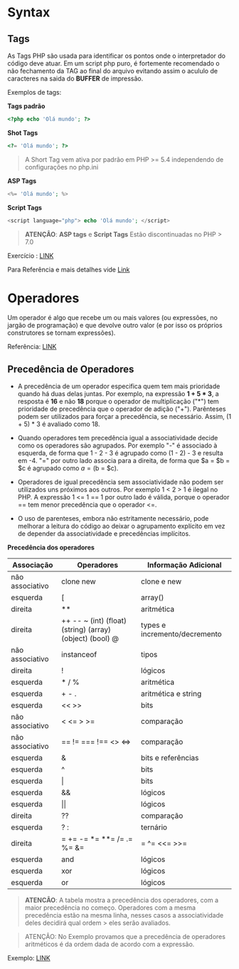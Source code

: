 # Syntax

## Tags

As Tags PHP são usada para identificar os pontos onde o interpretador do código deve atuar.
Em um script php puro, é fortemente recomendado o não fechamento da TAG ao final do arquivo evitando assim o acululo de caracteres na saida do **BUFFER** de impressão.

Exemplos de tags:

**Tags padrão**
```php
<?php echo 'Olá mundo'; ?>
```

**Shot Tags**
```php
<?= 'Olá mundo'; ?>
```
> A Short Tag vem ativa por padrão em PHP >= 5.4 independendo de configurações no php.ini

**ASP Tags**
```php
<%= 'Olá mundo'; %>
```

**Script Tags**
```php
<script language="php"> echo 'Olá mundo'; </script>
```

> **ATENÇÂO**:
> **ASP tags** e **Script Tags** Estão discontinuadas no PHP > 7.0

Exercício : [LINK](https://github.com/lisura/php_certification/tree/master/Questoes/PHP_BASICO/Syntax#teste-de-syntax)

Para Referência e mais detalhes vide [Link](http://php.net/manual/pt_BR/language.basic-syntax.phpmode.php)

# Operadores

Um operador é algo que recebe um ou mais valores (ou expressões, no jargão de programação) e que devolve outro valor (e por isso os próprios construtores se tornam expressões).

Referência: [LINK](http://php.net/manual/en/language.operators.php)

## Precedência de Operadores

* A precedência de um operador especifica quem tem mais prioridade quando há duas delas juntas. Por exemplo, na expressão **1 + 5 * 3**, a resposta é **16** e não **18** porque o operador de multiplicação ("*") tem prioridade de precedência que o operador de adição ("+"). Parênteses podem ser utilizados para forçar a precedência, se necessário. Assim, (1 + 5) * 3 é avaliado como 18.

* Quando operadores tem precedência igual a associatividade decide como os operadores são agrupados. Por exemplo "-" é associado à esquerda, de forma que 1 - 2 - 3 é agrupado como (1 - 2) - 3 e resulta em -4. "=" por outro lado associa para a direita, de forma que $a = $b = $c é agrupado como $a = ($b = $c).

* Operadores de igual precedência sem associatividade não podem ser utilizados uns próximos aos outros. Por exemplo 1 < 2 > 1 é ilegal no PHP. A expressão 1 <= 1 == 1 por outro lado é válida, porque o operador == tem menor precedência que o operador <=.

* O uso de parenteses, embora não estritamente necessário, pode melhorar a leitura do código ao deixar o agrupamento explícito em vez de depender da associatividade e precedências implícitos.

**Precedência dos operadores**

|Associação            |Operadores                    |Informação Adicional      |
|----------------------|------------------------------|--------------------------|
|não associativo       |clone new                     |clone e new               |
|esquerda              |[                             |array()                   |
|direita               |**                            |aritmética                |
|direita               |++ -- ~ (int) (float) (string) (array) (object) (bool) @|types e incremento/decremento|
|não associativo       |instanceof                    |tipos                     |
|direita               |!                             |lógicos                   |
|esquerda              |* / %                         |aritmética                |
|esquerda              |+ - .                         |aritmética e string       |
|esquerda              |<< >>                         |bits                      |
|não associativo       |< <= > >=                     |comparação                |
|não associativo       |== != === !== <> <=>          |comparação                |
|esquerda              |&                             |bits e referências        |
|esquerda              |^                             |bits                      |
|esquerda              |\|                            |bits                      |
|esquerda              |&&                            |lógicos                   |
|esquerda              |\|\|                          |lógicos                   |
|direita               |??                            |comparação                |
|esquerda              |? :                           |ternário                  |
|direita               |= += -= *= **= /= .= %= &= |= ^= <<= >>=|atribuição      |
|esquerda              |and                           |lógicos                   |
|esquerda              |xor                           |lógicos                   |
|esquerda              |or                            |lógicos                   |

> **ATENCÂO**: A tabela mostra a precedência dos operadores, com a maior precedência no começo.
> Operadores com a mesma precedência estão na mesma linha, nesses casos a associatividade deles decidirá qual ordem  > eles serão avaliados.

> ATENÇÂO:  No Exemplo provamos que a precedência de operadores aritméticos é da
> ordem dada de acordo com a expressão.

Exemplo: [LINK](https://github.com/lisura/php_certification/blob/master/Questoes/PHP_BASICO/Operadores/operadores_precedencia.php)
